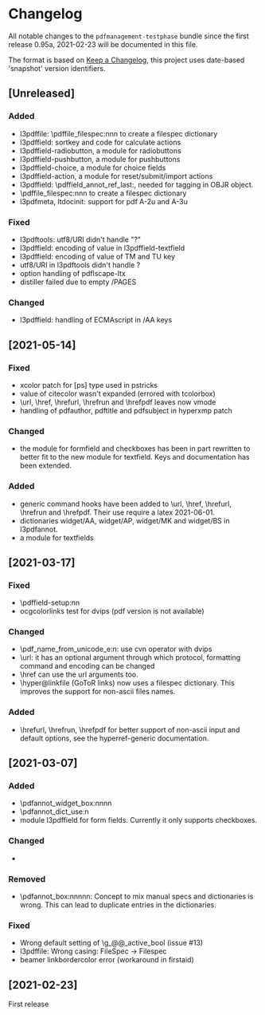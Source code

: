 # Changelog
All notable changes to the `pdfmanagement-testphase` bundle since the 
first release 0.95a, 2021-02-23 will be documented in this file.

The format is based on [Keep a Changelog](https://keepachangelog.com/en/1.0.0/),
this project uses date-based 'snapshot' version identifiers.

## [Unreleased]
### Added
 - l3pdffile: \pdffile_filespec:nnn to create a filespec dictionary
 - l3pdffield: sortkey and code for calculate actions
 - l3pdffield-radiobutton, a module for radiobuttons
 - l3pdffield-pushbutton, a module for pushbuttons
 - l3pdffield-choice, a module for choice fields
 - l3pdffield-action, a module for reset/submit/import actions
 - l3pdffield: \pdffield_annot_ref_last:, needed for tagging in OBJR object. 
 - \pdffile_filespec:nnn to create a filespec dictionary
 - l3pdfmeta, ltdocinit: support for pdf A-2u and A-3u
 
### Fixed
 - l3pdftools: utf8/URI didn't handle "?" 
 - l3pdffield: encoding of value in l3pdffield-textfield 
 - l3pdffield: encoding of value of TM and TU key 
 - utf8/URI in l3pdftools didn't handle ? 
 - option handling of pdflscape-ltx
 - distiller failed due to empty /PAGES

### Changed
 - l3pdffield: handling of ECMAscript in /AA keys 
 
## [2021-05-14]
### Fixed 
 - xcolor patch for [ps] type used in pstricks
 - value of citecolor wasn't expanded (errored with tcolorbox)
 - \url, \href, \hrefurl, \hrefrun and \hrefpdf leaves now vmode
 - handling of pdfauthor, pdftitle and pdfsubject in hyperxmp patch 
 
### Changed 
 - the module for formfield and checkboxes has been in part rewritten to 
   better fit to the new module for textfield. 
   Keys and documentation has been extended. 
 
### Added
 - generic command hooks have been added to \url, \href, \hrefurl,
   \hrefrun and \hrefpdf. Their use require a latex 2021-06-01.
 - dictionaries widget/AA, widget/AP, widget/MK and widget/BS in l3pdfannot. 
 - a module for textfields 
      
## [2021-03-17]

### Fixed
- \pdffield-setup:nn
- ocgcolorlinks test for dvips (pdf version is not available)

### Changed
- \pdf_name_from_unicode_e:n: use cvn operator with dvips
- \url: it has an optional argument through which protocol, formatting command and encoding
  can be changed
- \href can use the url arguments too.  
- \hyper@linkfile (GoToR links) now uses a filespec dictionary. This improves the
  support for non-ascii files names.   

### Added
- \hrefurl, \hrefrun, \hrefpdf for better support of non-ascii input and 
  default options, see the hyperref-generic documentation. 

## [2021-03-07]

### Added
- \pdfannot_widget_box:nnnn 
- \pdfannot_dict_use:n
-  module l3pdffield for form fields. Currently it only supports checkboxes.

### Changed
-

### Removed
- \pdfannot_box:nnnnn: Concept to mix manual specs and dictionaries is wrong.
  This can lead to duplicate entries in the dictionaries.
  
### Fixed
- Wrong default setting of \g_@@_active_bool (issue #13)
- l3pdffile: Wrong casing: FileSpec -> Filespec   
- beamer linkbordercolor error (workaround in firstaid)

## [2021-02-23]

First release
